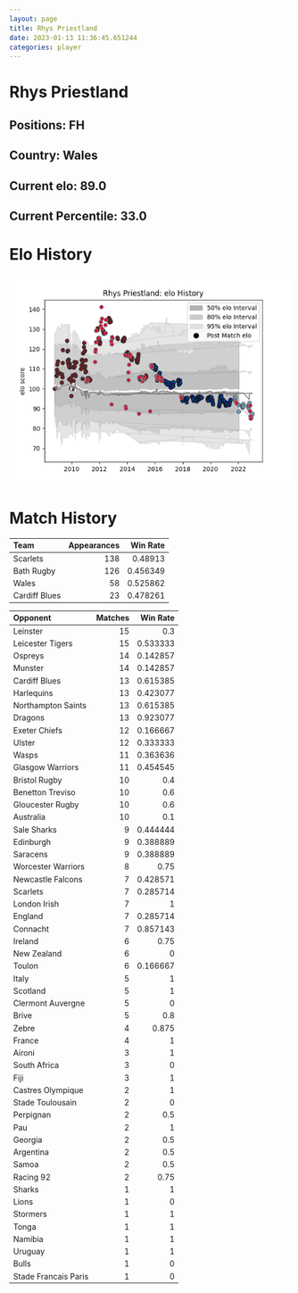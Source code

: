 ```yaml
---  
layout: page  
title: Rhys Priestland  
date: 2023-01-13 11:36:45.651244  
categories: player  
---
```

# Rhys Priestland

## Positions: FH

## Country: Wales

## Current elo: 89.0

## Current Percentile: 33.0

# Elo History


![elo history](history_RhysPriestland.png)
# Match History


| Team          |   Appearances |   Win Rate |
|:--------------|--------------:|-----------:|
| Scarlets      |           138 |   0.48913  |
| Bath Rugby    |           126 |   0.456349 |
| Wales         |            58 |   0.525862 |
| Cardiff Blues |            23 |   0.478261 |

| Opponent             |   Matches |   Win Rate |
|:---------------------|----------:|-----------:|
| Leinster             |        15 |   0.3      |
| Leicester Tigers     |        15 |   0.533333 |
| Ospreys              |        14 |   0.142857 |
| Munster              |        14 |   0.142857 |
| Cardiff Blues        |        13 |   0.615385 |
| Harlequins           |        13 |   0.423077 |
| Northampton Saints   |        13 |   0.615385 |
| Dragons              |        13 |   0.923077 |
| Exeter Chiefs        |        12 |   0.166667 |
| Ulster               |        12 |   0.333333 |
| Wasps                |        11 |   0.363636 |
| Glasgow Warriors     |        11 |   0.454545 |
| Bristol Rugby        |        10 |   0.4      |
| Benetton Treviso     |        10 |   0.6      |
| Gloucester Rugby     |        10 |   0.6      |
| Australia            |        10 |   0.1      |
| Sale Sharks          |         9 |   0.444444 |
| Edinburgh            |         9 |   0.388889 |
| Saracens             |         9 |   0.388889 |
| Worcester Warriors   |         8 |   0.75     |
| Newcastle Falcons    |         7 |   0.428571 |
| Scarlets             |         7 |   0.285714 |
| London Irish         |         7 |   1        |
| England              |         7 |   0.285714 |
| Connacht             |         7 |   0.857143 |
| Ireland              |         6 |   0.75     |
| New Zealand          |         6 |   0        |
| Toulon               |         6 |   0.166667 |
| Italy                |         5 |   1        |
| Scotland             |         5 |   1        |
| Clermont Auvergne    |         5 |   0        |
| Brive                |         5 |   0.8      |
| Zebre                |         4 |   0.875    |
| France               |         4 |   1        |
| Aironi               |         3 |   1        |
| South Africa         |         3 |   0        |
| Fiji                 |         3 |   1        |
| Castres Olympique    |         2 |   1        |
| Stade Toulousain     |         2 |   0        |
| Perpignan            |         2 |   0.5      |
| Pau                  |         2 |   1        |
| Georgia              |         2 |   0.5      |
| Argentina            |         2 |   0.5      |
| Samoa                |         2 |   0.5      |
| Racing 92            |         2 |   0.75     |
| Sharks               |         1 |   1        |
| Lions                |         1 |   0        |
| Stormers             |         1 |   1        |
| Tonga                |         1 |   1        |
| Namibia              |         1 |   1        |
| Uruguay              |         1 |   1        |
| Bulls                |         1 |   0        |
| Stade Francais Paris |         1 |   0        |